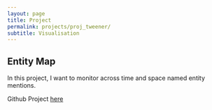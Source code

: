 ```yaml
---
layout: page
title: Project
permalink: projects/proj_tweener/
subtitle: Visualisation
---
```


## Entity Map

In this project, I want to monitor across time and space named entity mentions.

Github Project [here](https://github.com/kurtespinosa/tweener)